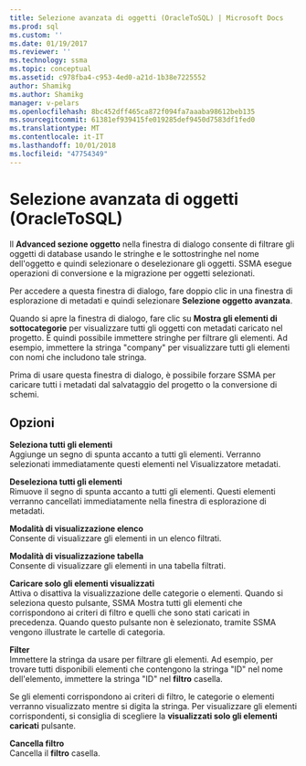 ```yaml
---
title: Selezione avanzata di oggetti (OracleToSQL) | Microsoft Docs
ms.prod: sql
ms.custom: ''
ms.date: 01/19/2017
ms.reviewer: ''
ms.technology: ssma
ms.topic: conceptual
ms.assetid: c978fba4-c953-4ed0-a21d-1b38e7225552
author: Shamikg
ms.author: Shamikg
manager: v-pelars
ms.openlocfilehash: 8bc452dff465ca872f094fa7aaaba98612beb135
ms.sourcegitcommit: 61381ef939415fe019285def9450d7583df1fed0
ms.translationtype: MT
ms.contentlocale: it-IT
ms.lasthandoff: 10/01/2018
ms.locfileid: "47754349"
---
```

# <a name="advanced-object-selection--oracletosql"></a>Selezione avanzata di oggetti (OracleToSQL)
Il **Advanced sezione oggetto** nella finestra di dialogo consente di filtrare gli oggetti di database usando le stringhe e le sottostringhe nel nome dell'oggetto e quindi selezionare o deselezionare gli oggetti. SSMA esegue operazioni di conversione e la migrazione per oggetti selezionati.  
  
Per accedere a questa finestra di dialogo, fare doppio clic in una finestra di esplorazione di metadati e quindi selezionare **Selezione oggetto avanzata**.  
  
Quando si apre la finestra di dialogo, fare clic su **Mostra gli elementi di sottocategorie** per visualizzare tutti gli oggetti con metadati caricato nel progetto. È quindi possibile immettere stringhe per filtrare gli elementi. Ad esempio, immettere la stringa "company" per visualizzare tutti gli elementi con nomi che includono tale stringa.  
  
Prima di usare questa finestra di dialogo, è possibile forzare SSMA per caricare tutti i metadati dal salvataggio del progetto o la conversione di schemi.  
  
## <a name="options"></a>Opzioni  
**Seleziona tutti gli elementi**  
Aggiunge un segno di spunta accanto a tutti gli elementi. Verranno selezionati immediatamente questi elementi nel Visualizzatore metadati.  
  
**Deseleziona tutti gli elementi**  
Rimuove il segno di spunta accanto a tutti gli elementi. Questi elementi verranno cancellati immediatamente nella finestra di esplorazione di metadati.  
  
**Modalità di visualizzazione elenco**  
Consente di visualizzare gli elementi in un elenco filtrati.  
  
**Modalità di visualizzazione tabella**  
Consente di visualizzare gli elementi in una tabella filtrati.  
  
**Caricare solo gli elementi visualizzati**  
Attiva o disattiva la visualizzazione delle categorie o elementi. Quando si seleziona questo pulsante, SSMA Mostra tutti gli elementi che corrispondono ai criteri di filtro e quelli che sono stati caricati in precedenza. Quando questo pulsante non è selezionato, tramite SSMA vengono illustrate le cartelle di categoria.  
  
**Filter**  
Immettere la stringa da usare per filtrare gli elementi. Ad esempio, per trovare tutti disponibili elementi che contengono la stringa "ID" nel nome dell'elemento, immettere la stringa "ID" nel **filtro** casella.  
  
Se gli elementi corrispondono ai criteri di filtro, le categorie o elementi verranno visualizzato mentre si digita la stringa. Per visualizzare gli elementi corrispondenti, si consiglia di scegliere la **visualizzati solo gli elementi caricati** pulsante.  
  
**Cancella filtro**  
Cancella il **filtro** casella.  
  

